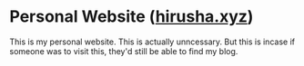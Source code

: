 # Personal Website ([hirusha.xyz](https://hirusha.xyz))

This is my personal website. This is actually unncessary. But this is incase if someone was to visit this, they'd still be able to find my blog.
